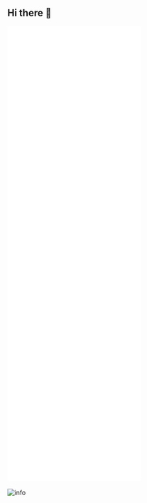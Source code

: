 ## Hi there 👋


![Metrics](/github-metrics.svg)

![info](https://github-readme-stats.vercel.app/api?username=kairui1108&show_icons=true&theme=transparent)

